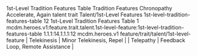 <ability>
  <name>1st-Level Tradition Features Table</name>
  <keywords>
    <keyword>Tradition</keyword>
  </keywords>
  <type>Features</type>
  <distance>Chronopathy</distance>
  <target>Accelerate, Again</target>
  <metadata>
    <class>talent</class>
    <feature_type>trait</feature_type>
    <file_dpath>Talent/1st-Level Features</file_dpath>
    <item_id>1st-level-tradition-features-table</item_id>
    <item_index>12</item_index>
    <item_name>1st-Level Tradition Features Table</item_name>
    <level>1</level>
    <scc>mcdm.heroes.v1:feature.trait.talent.1st-level-feature:1st-level-tradition-features-table</scc>
    <scdc>1.1.1:14.1.1.1:12</scdc>
    <source>mcdm.heroes.v1</source>
    <type>feature/trait/talent/1st-level-feature</type>
  </metadata>
  <effects>
    <effect type="mundane">| Telekinesis | Minor Telekinesis, Repel         |
| Telepathy   | Feedback Loop, Remote Assistance |</effect>
  </effects>
</ability>
